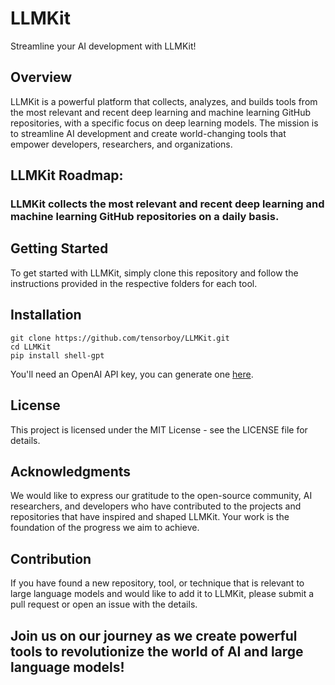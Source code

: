 # LLMKit
Streamline your AI development with LLMKit!

## Overview
LLMKit is a powerful platform that collects, analyzes, and builds tools from the most relevant and recent deep learning and machine learning GitHub repositories, with a specific focus on deep learning models. The mission is to streamline AI development and create world-changing tools that empower developers, researchers, and organizations.


## LLMKit Roadmap:

### LLMKit collects the most relevant and recent deep learning and machine learning GitHub repositories on a daily basis.

## Getting Started
To get started with LLMKit, simply clone this repository and follow the instructions provided in the respective folders for each tool.

## Installation
```shell
git clone https://github.com/tensorboy/LLMKit.git
cd LLMKit
pip install shell-gpt
```
You'll need an OpenAI API key, you can generate one [here](https://beta.openai.com/account/api-keys).

## License
This project is licensed under the MIT License - see the LICENSE file for details.

## Acknowledgments
We would like to express our gratitude to the open-source community, AI researchers, and developers who have contributed to the projects and repositories that have inspired and shaped LLMKit. Your work is the foundation of the progress we aim to achieve.

## Contribution
If you have found a new repository, tool, or technique that is relevant to large language models and would like to add it to LLMKit, please submit a pull request or open an issue with the details.

## Join us on our journey as we create powerful tools to revolutionize the world of AI and large language models!
